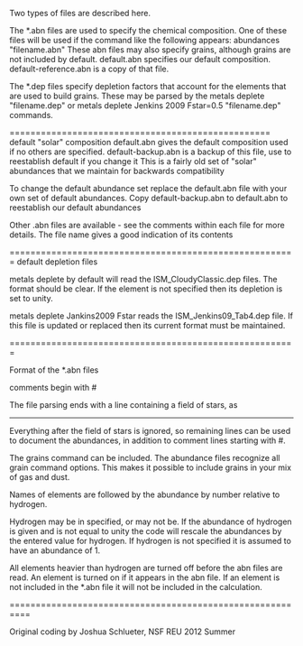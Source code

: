 Two types of files are described here.  

The *.abn files are used to specify the chemical composition.
One of these files will be used if the command like the following appears:
abundances "filename.abn"
These abn files may also specify grains, although grains are not included by default.
default.abn specifies our default composition.  default-reference.abn is a copy of that file.

The *.dep files specify depletion factors that account for the elements that are used to build grains.
These may be parsed by the
metals deplete "filename.dep"
or 
metals deplete Jenkins 2009 Fstar=0.5 "filename.dep"
commands.

==================================================
default "solar" composition
default.abn gives the default composition used if no others are specified.
default-backup.abn is a backup of this file, use to reestablish default if you change it
This is a fairly old set of "solar" abundances that we maintain for backwards compatibility

To change the default abundance set replace the default.abn file with your 
own set of default abundances. Copy default-backup.abn to default.abn to reestablish 
our default abundances

Other .abn files are available - see the comments within each file for more details.
The file name gives a good indication of its contents

=======================================================
default depletion files

metals deplete
by default will read the ISM_CloudyClassic.dep files.  The format should be clear.
If the element is not specified then its depletion is set to unity.

metals deplete Jankins2009 Fstar
reads the ISM_Jenkins09_Tab4.dep file.  If this file is updated or replaced then
its current format must be maintained.

=======================================================


Format of the *.abn files

comments begin with #

The file parsing ends with a line containing a field of stars, as
****************
Everything after the field of stars is ignored, so remaining lines can be used
to document the abundances, in addition to comment lines starting with #.

The grains command can be included.  The abundance files recognize all grain command options.
This makes it possible to include grains in your mix of gas and dust.

Names of elements are followed by the abundance by number relative to hydrogen.

Hydrogen may be in specified, or may not be.  If the abundance of hydrogen is 
given and is not equal to unity the code will rescale the abundances by the entered value 
for hydrogen.  If hydrogen is not specified it is assumed to have an abundance
of 1.

All elements heavier than hydrogen are turned off before the abn files are read.
An element is turned on if it appears in the abn file.
If an element is not included in the *.abn file it will not be included in the calculation.

==========================================================

Original coding by Joshua Schlueter, NSF REU 2012 Summer
